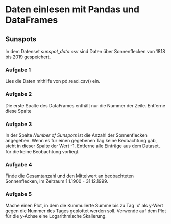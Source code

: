 # Daten einlesen mit Pandas und DataFrames
## Sunspots
In dem Datenset *sunspot_data.csv* sind Daten über Sonnenflecken von 1818 bis 2019 gespeichert. 
### Aufgabe 1
Lies die Daten mithilfe von pd.read_csv() ein.

### Aufgabe 2
Die erste Spalte des DataFrames enthält nur die Nummer der Zeile. Entferne diese Spalte

### Aufgabe 3
In der Spalte *Number of Sunspots* ist die Anzahl der Sonnenflecken angegeben. Wenn es für einen gegebenen Tag keine Beobachtung gab, steht in dieser Spalte der Wert -1.
Entferne alle Einträge aus dem Dataset, für die keine Beobachtung vorliegt.

### Aufgabe 4 
Finde die Gesamtanzahl und den Mittelwert an beobachteten Sonnenflecken, im Zeitraum 1.1.1900 - 31.12.1999.

### Aufgabe 5
Mache einen Plot, in dem die Kummulierte Summe bis zu Tag 'x' als y-Wert gegen die Nummer des Tages geplottet werden soll. Verwende auf dem Plot für die y-Achse eine
Logarithmische Skalierung.